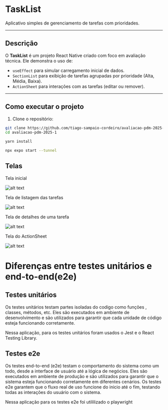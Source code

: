 # TaskList

Aplicativo simples de gerenciamento de tarefas com prioridades.

---

## Descrição

O **TaskList** é um projeto React Native criado com foco em avaliação técnica. Ele demonstra o uso de:

- `useEffect` para simular carregamento inicial de dados.
- `SectionList` para exibição de tarefas agrupadas por prioridade (Alta, Média, Baixa).
- `ActionSheet` para interações com as tarefas (editar ou remover).

---

## Como executar o projeto

1. Clone o repositório:

```bash
git clone https://github.com/tiago-sampaio-cordeiro/avaliacao-pdm-2025-1.git
cd avaliacao-pdm-2025-1

yarn install

npx expo start --tunnel
```

## Telas

Tela inicial

![alt text](<WhatsApp Image 2025-05-20 at 03.23.22.jpeg>)

Tela de listagem das tarefas

![alt text](<WhatsApp Image 2025-05-20 at 03.24.00.jpeg>)

Tela de detalhes de uma tarefa

![alt text](<WhatsApp Image 2025-05-20 at 03.24.51.jpeg>)

Tela do ActionSheet

![alt text](<WhatsApp Image 2025-05-20 at 03.25.13.jpeg>)


# Diferenças entre testes unitários e end-to-end(e2e)

## Testes unitários

Os testes unitários testam partes isoladas do codigo como funções , classes, métodos, etc. Eles são executados em ambiente de desenvolvimento e são 
utilizados para garantir que cada unidade de código esteja funcionando corretamente.

Nessa aplicação, para os testes unitários foram usados o Jest e o React Testing Library.

## Testes e2e

Os testes end-to-end (e2e) testam o comportamento do sistema como um todo, desde a interface de usuário até a lógica de negócios. Eles são executados em ambiente de produção e são utilizados para garantir que o sistema esteja funcionando corretamente em diferentes cenários. 
Os testes e2e garantem que o fluxo real de uso funcione do inicio até o fim, testando todas as interações do usuário com o sistema.

Nessa aplicação para os testes e2e foi utililizado o playwright